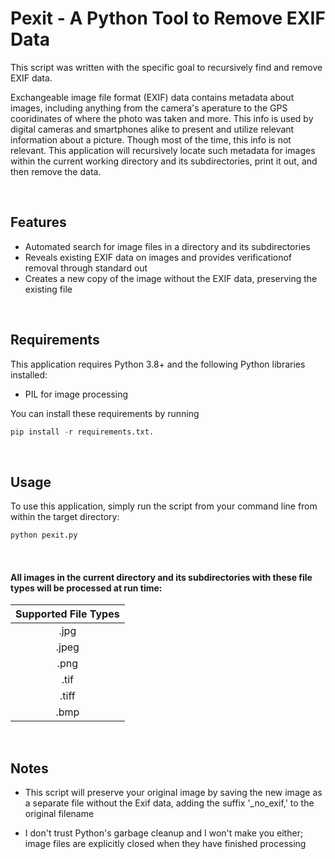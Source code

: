 # Pexit - A Python Tool to Remove EXIF Data 

This script was written with the specific goal to recursively find and remove EXIF data.

Exchangeable image file format (EXIF) data contains metadata about images, including anything from the camera's aperature to the GPS cooridinates of where the photo was taken and more. This info is used by digital cameras and smartphones alike to present and utilize relevant information about a picture. Though most of the time, this info is not relevant. This application will recursively locate such metadata for images within the current working directory and its subdirectories, print it out, and then remove the data.

<br/>

## Features

* Automated search for image files in a directory and its subdirectories
* Reveals existing EXIF data on images and provides verificationof removal through standard out
* Creates a new copy of the image without the EXIF data, preserving the existing file

<br/>

## Requirements

This application requires Python 3.8+ and the following Python libraries installed:

* PIL for image processing

You can install these requirements by running 
```python   
pip install -r requirements.txt.
```

<br/>

## Usage

To use this application, simply run the script from your command line from within the target directory:
```python
python pexit.py
```

<br/>
  
#### All images in the current directory and its subdirectories with these file types will be processed at run time:

  | Supported File Types  | 
  | :----:        |    
  |    .jpg      |
  |    .jpeg      |
  |    .png      |
  |    .tif      |
  |    .tiff      |
  |    .bmp      |

<br/>

## Notes

* This script will preserve your original image by saving the new image as a separate file without the Exif data, adding the suffix '_no_exif,' to the original filename

* I don't trust Python's garbage cleanup and I won't make you either; image files are explicitly closed when they have finished processing
